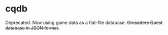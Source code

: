 # cqdb
Deprecated. Now using game data as a flat-file database.
~~Crusaders Quest database in JSON format.~~
